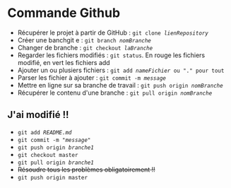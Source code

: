 <h1>Commande Github</h1>

<ul>
	<li>Récupérer le projet à partir de GitHub : <code>git clone <i>lienRepository</i></code></li>
	<li>Créer une banchgit e : <code>git branch <i>nomBranche</i></code></li>
	<li>Changer de branche : <code>git checkout <i>laBranche</i></code></li>
	<li>Regarder les fichiers modifiés : <code>git status</code>. En rouge les fichiers modifié, en vert les fichiers add</li>
	<li>Ajouter un ou plusiers fichiers : <code>git add <i>nameFichier</i> ou "." pour tout</code></li>
	<li>Parser les fichier à ajouter : <code>git commit -m <i>message</i></code></li>
	<li>Mettre en ligne sur sa branche de travail : <code>git push origin <i>nomBranche</i></code></li>
	<li>Récupérer le contenu d'une branche : <code>git pull origin <i>nomBranche</i></code></li>
</ul>

<h2>J'ai modifié !!</h2>

<ul>
	<li><code>git add <i>README.md</i></code></li>
	<li><code>git commit -m "<i>message</i>"</code></li>
	<li><code>git push origin <i>branche1</i></code></li>
	<li><code>git checkout master</code></li>
	<li><code>git pull origin <i>branche1</i></code></li>
	<li><s>Résoudre tous les problèmes obligatoirement !!</s></li>
	<li><code>git push origin master</code></li>
</ul>